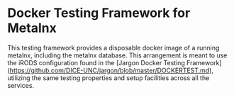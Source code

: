 # Docker Testing Framework for Metalnx 

This testing framework provides a disposable docker image of a running metalnx, including the metalnx database. This arrangement is meant to use the iRODS configuration found in the [Jargon Docker Testing Framework] (https://github.com/DICE-UNC/jargon/blob/master/DOCKERTEST.md), utilizing the same testing properties and setup facilities across all the services.

